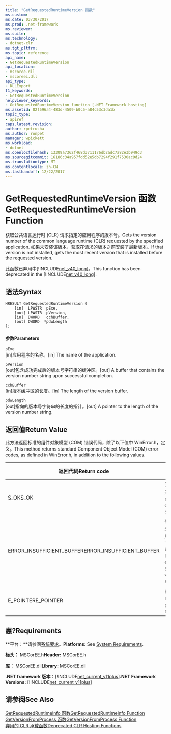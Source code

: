 ```yaml
---
title: "GetRequestedRuntimeVersion 函数"
ms.custom: 
ms.date: 03/30/2017
ms.prod: .net-framework
ms.reviewer: 
ms.suite: 
ms.technology:
- dotnet-clr
ms.tgt_pltfrm: 
ms.topic: reference
api_name:
- GetRequestedRuntimeVersion
api_location:
- mscoree.dll
- mscoreei.dll
api_type:
- DLLExport
f1_keywords:
- GetRequestedRuntimeVersion
helpviewer_keywords:
- GetRequestedRuntimeVersion function [.NET Framework hosting]
ms.assetid: 82f596a4-483d-4509-b0c5-a84c53c3da1b
topic_type:
- apiref
caps.latest.revision: 
author: rpetrusha
ms.author: ronpet
manager: wpickett
ms.workload:
- dotnet
ms.openlocfilehash: 13309a7362f468d3711176db2adc7a82e3b949d3
ms.sourcegitcommit: 16186c34a957fdd52e5db7294f291f7530ac9d24
ms.translationtype: MT
ms.contentlocale: zh-CN
ms.lasthandoff: 12/22/2017
---
```

# <a name="getrequestedruntimeversion-function"></a><span data-ttu-id="e96f5-102">GetRequestedRuntimeVersion 函数</span><span class="sxs-lookup"><span data-stu-id="e96f5-102">GetRequestedRuntimeVersion Function</span></span>
<span data-ttu-id="e96f5-103">获取公共语言运行时 (CLR) 请求指定的应用程序的版本号。</span><span class="sxs-lookup"><span data-stu-id="e96f5-103">Gets the version number of the common language runtime (CLR) requested by the specified application.</span></span> <span data-ttu-id="e96f5-104">如果未安装该版本，获取在请求的版本之前安装了最新版本。</span><span class="sxs-lookup"><span data-stu-id="e96f5-104">If that version is not installed, gets the most recent version that is installed before the requested version.</span></span>  
  
 <span data-ttu-id="e96f5-105">此函数已弃用中[!INCLUDE[net_v40_long](../../../../includes/net-v40-long-md.md)]。</span><span class="sxs-lookup"><span data-stu-id="e96f5-105">This function has been deprecated in the [!INCLUDE[net_v40_long](../../../../includes/net-v40-long-md.md)].</span></span>  
  
## <a name="syntax"></a><span data-ttu-id="e96f5-106">语法</span><span class="sxs-lookup"><span data-stu-id="e96f5-106">Syntax</span></span>  
  
```  
HRESULT GetRequestedRuntimeVersion (  
    [in]  LPWSTR  pExe,   
    [out] LPWSTR  pVersion,   
    [in]  DWORD   cchBuffer,   
    [out] DWORD  *pdwLength  
);  
```  
  
#### <a name="parameters"></a><span data-ttu-id="e96f5-107">参数</span><span class="sxs-lookup"><span data-stu-id="e96f5-107">Parameters</span></span>  
 `pExe`  
 <span data-ttu-id="e96f5-108">[in]应用程序的名称。</span><span class="sxs-lookup"><span data-stu-id="e96f5-108">[in] The name of the application.</span></span>  
  
 `pVersion`  
 <span data-ttu-id="e96f5-109">[out]包含成功完成后的版本号字符串的缓冲区。</span><span class="sxs-lookup"><span data-stu-id="e96f5-109">[out] A buffer that contains the version number string upon successful completion.</span></span>  
  
 `cchBuffer`  
 <span data-ttu-id="e96f5-110">[in]版本缓冲区的长度。</span><span class="sxs-lookup"><span data-stu-id="e96f5-110">[in] The length of the version buffer.</span></span>  
  
 `pdwLength`  
 <span data-ttu-id="e96f5-111">[out]指向的版本号字符串的长度的指针。</span><span class="sxs-lookup"><span data-stu-id="e96f5-111">[out] A pointer to the length of the version number string.</span></span>  
  
## <a name="return-value"></a><span data-ttu-id="e96f5-112">返回值</span><span class="sxs-lookup"><span data-stu-id="e96f5-112">Return Value</span></span>  
 <span data-ttu-id="e96f5-113">此方法返回标准的组件对象模型 (COM) 错误代码，除了以下值中 WinError.h，定义。</span><span class="sxs-lookup"><span data-stu-id="e96f5-113">This method returns standard Component Object Model (COM) error codes, as defined in WinError.h, in addition to the following values.</span></span>  
  
|<span data-ttu-id="e96f5-114">返回代码</span><span class="sxs-lookup"><span data-stu-id="e96f5-114">Return code</span></span>|<span data-ttu-id="e96f5-115">描述</span><span class="sxs-lookup"><span data-stu-id="e96f5-115">Description</span></span>|  
|-----------------|-----------------|  
|<span data-ttu-id="e96f5-116">S_OK</span><span class="sxs-lookup"><span data-stu-id="e96f5-116">S_OK</span></span>|<span data-ttu-id="e96f5-117">该方法已成功完成。</span><span class="sxs-lookup"><span data-stu-id="e96f5-117">The method completed successfully.</span></span>|  
|<span data-ttu-id="e96f5-118">ERROR_INSUFFICIENT_BUFFER</span><span class="sxs-lookup"><span data-stu-id="e96f5-118">ERROR_INSUFFICIENT_BUFFER</span></span>|<span data-ttu-id="e96f5-119">在版本缓冲区未足以存储的版本字符串。</span><span class="sxs-lookup"><span data-stu-id="e96f5-119">The version buffer is not large enough to store the version string.</span></span>|  
|<span data-ttu-id="e96f5-120">E_POINTER</span><span class="sxs-lookup"><span data-stu-id="e96f5-120">E_POINTER</span></span>|<span data-ttu-id="e96f5-121">`pdwLength` 为 null。</span><span class="sxs-lookup"><span data-stu-id="e96f5-121">`pdwLength` is null.</span></span>|  
  
## <a name="requirements"></a><span data-ttu-id="e96f5-122">惠?</span><span class="sxs-lookup"><span data-stu-id="e96f5-122">Requirements</span></span>  
 <span data-ttu-id="e96f5-123">**平台：**请参阅[系统要求](../../../../docs/framework/get-started/system-requirements.md)。</span><span class="sxs-lookup"><span data-stu-id="e96f5-123">**Platforms:** See [System Requirements](../../../../docs/framework/get-started/system-requirements.md).</span></span>  
  
 <span data-ttu-id="e96f5-124">**标头：** MSCorEE.h</span><span class="sxs-lookup"><span data-stu-id="e96f5-124">**Header:** MSCorEE.h</span></span>  
  
 <span data-ttu-id="e96f5-125">**库：** MSCorEE.dll</span><span class="sxs-lookup"><span data-stu-id="e96f5-125">**Library:** MSCorEE.dll</span></span>  
  
 <span data-ttu-id="e96f5-126">**.NET framework 版本：**[!INCLUDE[net_current_v11plus](../../../../includes/net-current-v11plus-md.md)]</span><span class="sxs-lookup"><span data-stu-id="e96f5-126">**.NET Framework Versions:** [!INCLUDE[net_current_v11plus](../../../../includes/net-current-v11plus-md.md)]</span></span>  
  
## <a name="see-also"></a><span data-ttu-id="e96f5-127">请参阅</span><span class="sxs-lookup"><span data-stu-id="e96f5-127">See Also</span></span>  
 [<span data-ttu-id="e96f5-128">GetRequestedRuntimeInfo 函数</span><span class="sxs-lookup"><span data-stu-id="e96f5-128">GetRequestedRuntimeInfo Function</span></span>](../../../../docs/framework/unmanaged-api/hosting/getrequestedruntimeinfo-function.md)  
 [<span data-ttu-id="e96f5-129">GetVersionFromProcess 函数</span><span class="sxs-lookup"><span data-stu-id="e96f5-129">GetVersionFromProcess Function</span></span>](../../../../docs/framework/unmanaged-api/hosting/getversionfromprocess-function.md)  
 [<span data-ttu-id="e96f5-130">弃用的 CLR 承载函数</span><span class="sxs-lookup"><span data-stu-id="e96f5-130">Deprecated CLR Hosting Functions</span></span>](../../../../docs/framework/unmanaged-api/hosting/deprecated-clr-hosting-functions.md)
